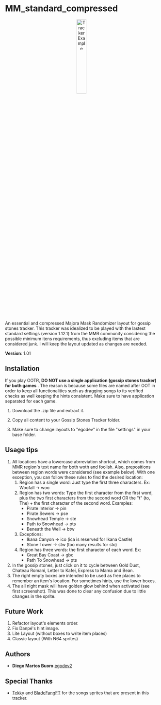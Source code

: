 # MM_standard_compressed

<p align="center">
  <img src="https://i.imgur.com/AoOW7rV.png" alt="Tracker Example" width="25%" height="25%" margin="auto"/>
</p>

An essential and compressed Majora Mask Randomizer layout for gossip stones tracker. This tracker was idealized to be played with the lastest standard settings (version 1.12.1) from the MMR community considering the possible minimum itens requirements, thus excluding items that are considered junk. I will keep the layout updated as changes are needed.

**Version**: 1.01

## Installation

If you play OOTR, **DO NOT use a single application (gossip stones tracker) for both games** . The reason is because some files are named after OOT in order to keep all functionalities such as dragging songs to its verified checks as well keeping the hints consistent. Make sure to have application separated for each game. 

1. Download the .zip file and extract it.

2. Copy all content to your Gossip Stones Tracker folder.

3. Make sure to change layouts to "egodev" in the file "settings" in your base folder.

## Usage tips

1. All locations have a lowercase abrreviation shortcut, which comes from MMR region's text name for both woth and foolish. Also, prepositions between region words were considered (see example below). With one exception, you can follow these rules to find the desired location: 
     1. Region has a single word: Just type the first three characters. Ex: Woofall -> woo
     2. Region has two words: Type the first character from the first word, plus the two first characters from the second word OR the "t" (to, The) + the first character of the second word. Examples:
        - Pirate Interior -> pin
        - Pirate Sewers -> pse
        - Snowhead Temple -> ste
        - Path to Snowhead -> pts
        - Beneath the Well -> btw
     3. Exceptions: 
        - Ikana Canyon -> ico (ica is reserved for Ikana Castle)
        - Stone Tower -> stw (too many results for sto)
     4. Region has three words: the first character of each word. Ex: 
        - Great Bay Coast -> gbc
        - Path To Snowhead -> pts 
3. In the gossip stones, just click on it to cycle between Gold Dust, Chateau Romani, Letter to Kafei, Express to Mama and Bean.
4. The right empty boxes are intended to be used as free places to remember an item's location. For sometimes hints, use the lower boxes.
5. The all night mask will have golden glow behind when activated (see first screenshot). This was done to clear any confusion due to little changes in the sprite.

## Future Work

1. Refactor layout's elements order.
2. Fix Danpé's hint image.
4. Lite Layout (without boxes to write item places)
3. Classic layout (With N64 sprites)

## Authors

* **Diego Martos Buoro** [egodev2](https://github.com/egodev2)

## Special Thanks

* [Tekky](https://github.com/TeknoAnonymous) and [BladeFangFT](https://github.com/BladefangFT) for the songs sprites that are present in this tracker.


